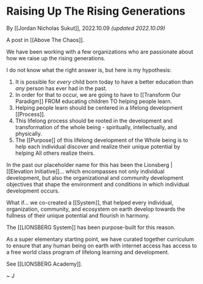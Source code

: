 # Raising Up The Rising Generations
By [[Jordan Nicholas Sukut]], 2022.10.09 _(updated 2022.10.09)_

A post in [[Above The Chaos]].

We have been working with a few organizations who are passionate about how we raise up the rising generations. 

I do not know what the right answer is, but here is my hypothesis: 

1. It is possible for _every_ child born today to have a better education than _any_ person has ever had in the past. 
2. In order for that to occur, we are going to have to [[Transform Our Paradigm]] FROM educating children TO helping people learn. 
3. Helping people learn should be centered in a lifelong development [[Process]]. 
4. This lifelong process should be rooted in the development and transformation of the whole being - spiritually, intellectually, and physically. 
5. The [[Purpose]] of this lifelong development of the Whole being is to help each individual discover and realize their unique potential by helping All others realize theirs. 

In the past our placeholder name for this has been the Lionsberg | [[Elevation Initiative]]... which encompasses not only individual development, but also the organizational and community development objectives that shape the environment and conditions in which individual development occurs. 

What if... we co-created a [[System]], that helped every individual, organization, community, and ecosystem on earth develop towards the fullness of their unique potential and flourish in harmony. 

The [[LIONSBERG System]] has been purpose-built for this reason. 

As a super elementary starting point, we have curated together curriculum to ensure that any human being on earth with internet access has access to a free world class program of lifelong learning and development. 

See [[LIONSBERG Academy]]. 

~ J 